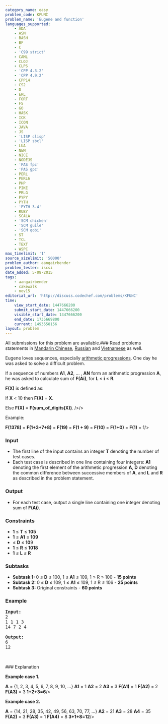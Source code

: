 ```yaml
---
category_name: easy
problem_code: KFUNC
problem_name: 'Eugene and function'
languages_supported:
    - ADA
    - ASM
    - BASH
    - BF
    - C
    - 'C99 strict'
    - CAML
    - CLOJ
    - CLPS
    - 'CPP 4.3.2'
    - 'CPP 4.9.2'
    - CPP14
    - CS2
    - D
    - ERL
    - FORT
    - FS
    - GO
    - HASK
    - ICK
    - ICON
    - JAVA
    - JS
    - 'LISP clisp'
    - 'LISP sbcl'
    - LUA
    - NEM
    - NICE
    - NODEJS
    - 'PAS fpc'
    - 'PAS gpc'
    - PERL
    - PERL6
    - PHP
    - PIKE
    - PRLG
    - PYPY
    - PYTH
    - 'PYTH 3.4'
    - RUBY
    - SCALA
    - 'SCM chicken'
    - 'SCM guile'
    - 'SCM qobi'
    - ST
    - TCL
    - TEXT
    - WSPC
max_timelimit: '1'
source_sizelimit: '50000'
problem_author: aangairbender
problem_tester: iscsi
date_added: 5-08-2015
tags:
    - aangairbender
    - cakewalk
    - nov15
editorial_url: 'http://discuss.codechef.com/problems/KFUNC'
time:
    view_start_date: 1447666200
    submit_start_date: 1447666200
    visible_start_date: 1447666200
    end_date: 1735669800
    current: 1493558156
layout: problem
---
```

All submissions for this problem are available.###  Read problems statements in [Mandarin Chinese](http://www.codechef.com/download/translated/NOV15/mandarin/KFUNC.pdf), [Russian](http://www.codechef.com/download/translated/NOV15/russian/KFUNC.pdf) and [Vietnamese](http://www.codechef.com/download/translated/NOV15/vietnamese/KFUNC.pdf) as well.

Eugene loves sequences, especially [arithmetic progressions](https://en.wikipedia.org/wiki/Arithmetic_progression). One day he was asked to solve a difficult problem.

If a sequence of numbers **A1**, **A2**, ... , **AN** form an arithmetic progression **A**, he was asked to calculate sum of **F(Ai)**, for **L** ≤ **i** ≤ **R**.

**F(X)** is defined as:

If **X** < 10 then **F(X)** = **X**.

Else **F(X)** = **F(**sum\_of\_digits**(X))**. />/>

Example:

**F(**1378**)** =
**F(**1+3+7+8**)** =
**F(**19**)** =
**F(**1 + 9**)** =
**F(**10**)** =
**F(**1+0**)** =
**F(**1**)** = 1/>

### Input

- The first line of the input contains an integer **T** denoting the number of test cases.
- Each test case is described in one line containing four integers: **A1** denoting the first element of the arithmetic progression **A**, **D** denoting the common difference between successive members of **A**, and **L** and **R** as described in the problem statement.

### Output

- For each test case, output a single line containing one integer denoting sum of **F(Ai)**.

### Constraints

- **1** ≤ **T** ≤ **105**
- **1** ≤ **A1** ≤ **109**
- ≤ **D** ≤ **10**9
- **1** ≤ **R** ≤ **1018**
- **1** ≤ **L** ≤ **R**

### Subtasks

- **Subtask 1:** 0 ≤ **D** ≤ 100, 1 ≤ **A1** ≤ 109, 1 ≤ R ≤ 100 - **15 points**
- **Subtask 2:** 0 ≤ **D** ≤ 109, 1 ≤ **A1** ≤ 109, 1 ≤ R ≤ 106 - **25 points**
- **Subtask 3:** Original constraints - **60 points**

### Example

<pre><b>Input:</b>
2
1 1 1 3
14 7 2 4

<b>Output:</b>
6
12


</pre>### Explanation
**Example case 1.**

**A** = {1, 2, 3, 4, 5, 6, 7, 8, 9, 10, ...}
**A1** = 1
**A2** = 2
**A3** = 3
**F(A1)** = 1
**F(A2)** = 2
**F(A3)** = 3
**1+2+3=6**/>

**Example case 2.**

**A** = {14, 21, 28, 35, 42, 49, 56, 63, 70, 77, ...}
**A2** = 21
**A3** = 28
**A4** = 35
**F(A2)** = 3
**F(A3)** = 1
**F(A4)** = 8
**3+1+8=12**/>
